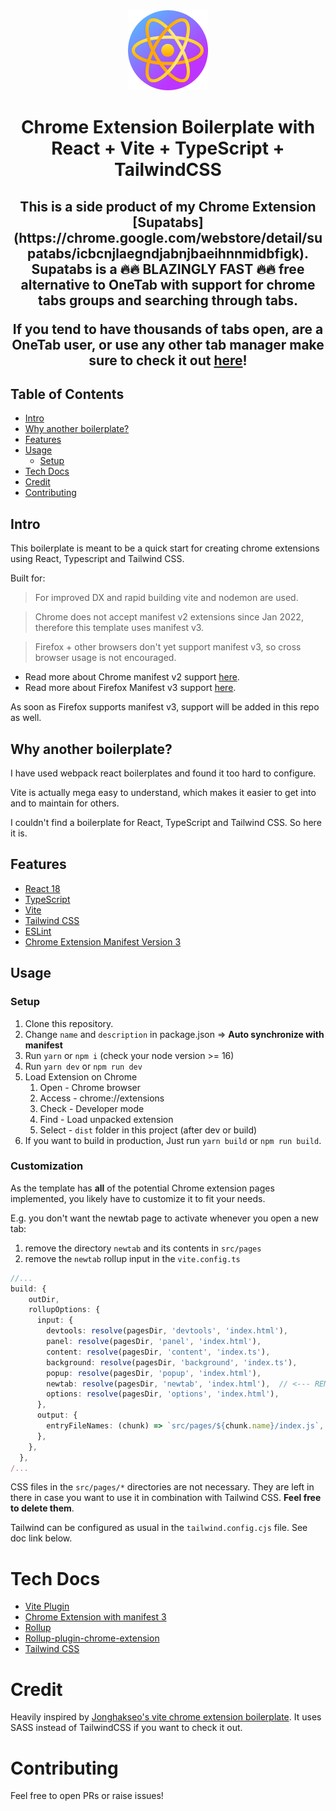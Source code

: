 <div align="center">
<img src="public/icon-128.png" alt="logo"/>
<h1> Chrome Extension Boilerplate with<br/>React + Vite + TypeScript + TailwindCSS</h1>

<h2>
This is a side product of my Chrome Extension [Supatabs](https://chrome.google.com/webstore/detail/supatabs/icbcnjlaegndjabnjbaeihnnmidbfigk).
Supatabs is a 🔥🔥 BLAZINGLY FAST 🔥🔥 free alternative to OneTab with support for chrome tabs groups and searching through tabs.

If you tend to have thousands of tabs open, are a OneTab user, or use any other tab manager 
make sure to check it out [here](https://chrome.google.com/webstore/detail/supatabs/icbcnjlaegndjabnjbaeihnnmidbfigk)!
</h2>
</div>

## Table of Contents

- [Intro](#intro)
- [Why another boilerplate?](#why)
- [Features](#features)
- [Usage](#usage)
  - [Setup](#setup) 
- [Tech Docs](#tech)
- [Credit](#credit)
- [Contributing](#contributing)


## Intro <a name="intro"></a>
This boilerplate is meant to be a quick start for creating chrome extensions using React, Typescript and Tailwind CSS.

Built for:
> For improved DX and rapid building vite and nodemon are used.

> Chrome does not accept manifest v2 extensions since Jan 2022, therefore this template uses manifest v3.

> Firefox + other browsers don't yet support manifest v3, so cross browser usage is not encouraged.

* Read more about Chrome manifest v2 support [here](https://developer.chrome.com/docs/extensions/mv2/).
* Read more about Firefox Manifest v3 support [here](https://discourse.mozilla.org/t/manifest-v3/94564).

As soon as Firefox supports manifest v3, support will be added in this repo as well.

## Why another boilerplate? <a name="why"></a>
I have used webpack react boilerplates and found it too hard to configure.

Vite is actually mega easy to understand, which makes it easier to get into and to maintain for others.

I couldn't find a boilerplate for React, TypeScript and Tailwind CSS. So here it is.

## Features <a name="features"></a>
- [React 18](https://reactjs.org/)
- [TypeScript](https://www.typescriptlang.org/)
- [Vite](https://vitejs.dev/)
- [Tailwind CSS](https://tailwindcss.com/)
- [ESLint](https://eslint.org/)
- [Chrome Extension Manifest Version 3](https://developer.chrome.com/docs/extensions/mv3/intro/)

## Usage <a name="usage"></a>

### Setup <a name="setup"></a>
1. Clone this repository.
2. Change `name` and `description` in package.json => **Auto synchronize with manifest** 
3. Run `yarn` or `npm i` (check your node version >= 16)
4. Run `yarn dev` or `npm run dev`
5. Load Extension on Chrome
   1. Open - Chrome browser
   2. Access - chrome://extensions
   3. Check - Developer mode
   4. Find - Load unpacked extension
   5. Select - `dist` folder in this project (after dev or build)
6. If you want to build in production, Just run `yarn build` or `npm run build`.

### Customization
As the template has **all** of the potential Chrome extension pages implemented, you likely have to 
customize it to fit your needs.

E.g. you don't want the newtab page to activate whenever you open a new tab:
1. remove the directory `newtab` and its contents in `src/pages`
2. remove the `newtab` rollup input in the `vite.config.ts`

```ts
//...
build: {
    outDir,
    rollupOptions: {
      input: {
        devtools: resolve(pagesDir, 'devtools', 'index.html'),
        panel: resolve(pagesDir, 'panel', 'index.html'),
        content: resolve(pagesDir, 'content', 'index.ts'),
        background: resolve(pagesDir, 'background', 'index.ts'),
        popup: resolve(pagesDir, 'popup', 'index.html'),
        newtab: resolve(pagesDir, 'newtab', 'index.html'),  // <--- REMOVE THIS LINE
        options: resolve(pagesDir, 'options', 'index.html'),
      },
      output: {
        entryFileNames: (chunk) => `src/pages/${chunk.name}/index.js`,
      },
    },
  },
/...
```

CSS files in the `src/pages/*` directories are not necessary. They are left in there in case you want 
to use it in combination with Tailwind CSS. **Feel free to delete them**.

Tailwind can be configured as usual in the `tailwind.config.cjs` file. See doc link below.

# Tech Docs <a name="tech"></a>
- [Vite Plugin](https://vitejs.dev/guide/api-plugin.html)
- [Chrome Extension with manifest 3](https://developer.chrome.com/docs/extensions/mv3/)
- [Rollup](https://rollupjs.org/guide/en/)
- [Rollup-plugin-chrome-extension](https://www.extend-chrome.dev/rollup-plugin)
- [Tailwind CSS](https://tailwindcss.com/docs/configuration)

# Credit <a name="credit"></a>
Heavily inspired by [Jonghakseo's vite chrome extension boilerplate](https://github.com/Jonghakseo/chrome-extension-boilerplate-react-vite). 
It uses SASS instead of TailwindCSS if you want to check it out.

# Contributing <a name="contributing"></a>
Feel free to open PRs or raise issues!
